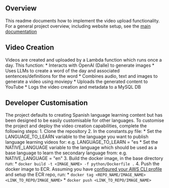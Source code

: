 ## Overview
This readme documents how to implement the video upload functionality. For a general project overview, including website setup, see the [main documentation](https://github.com/bendsouza2/yt-translator)

## Video Creation
Videos are created and uploaded by a Lambda function which runs once a day. This function:
	* Interacts with OpenAI (Dalle) to generate images
	* Uses LLMs to create a word of the day and associated sentences/definitions for the word
	* Combines audio, text and images to generate a video using moviepy
	* Uploads the generated content to YouTube
	* Logs the video creation and metadata to a MySQL DB

## Developer Customisation
The project defaults to creating Spanish language learning content but has been designed to be easily customisable for other languages.
To customise the project and deploy the video creation capabilities, complete the following steps:
	1. Clone the repository
	2. In the constants.py file:
		* Set the LANGUAGE_TO_LEARN variable to the language you want to publish language learning videos for: e.g. LANGUAGE_TO_LEARN = "es
		* Set the NATIVE_LANGUAGE variable to the language which should be used as a base language to learn the secondary language from: e.g. NATIVE_LANGUAGE = "en"
	3. Build the docker image, in the base directory run:
		* `docker build -t <IMAGE_NAME> -f python/Dockerfile .`
	4. Push the docker image to ECR. Assuming you have [configured your AWS CLI profile](https://docs.aws.amazon.com/cli/latest/userguide/getting-started-quickstart.html) and setup the ECR repo, run:
		* `docker tag <REPO_NAME/IMAGE_NAME> <LINK_TO_REPO/IMAGE_NAME>`
		* `docker push <LINK_TO_REPO/IMAGE_NAME>`
